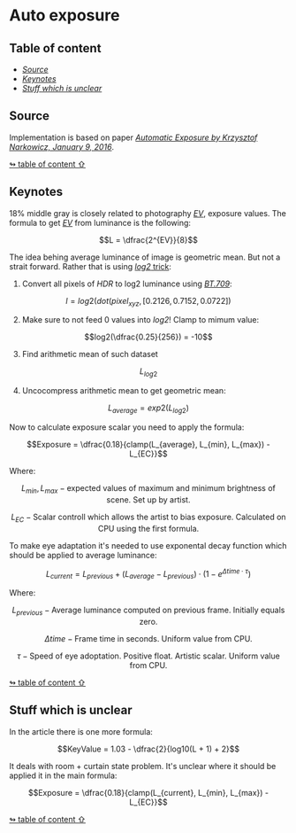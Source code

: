 # Auto exposure

## <a id="table-of-content">Table of content</a>

- [_Source_](#source)
- [_Keynotes_](#keynotes)
- [_Stuff which is unclear_](#unclear-stuff)

## <a id="source">Source</a>

Implementation is based on paper [_Automatic Exposure by Krzysztof Narkowicz, January 9, 2016_](https://knarkowicz.wordpress.com/2016/01/09/automatic-exposure/).

[↬ table of content ⇧](#table-of-content)

## <a id="keynotes">Keynotes</a>

18% middle gray is closely related to photography [_EV_](https://en.wikipedia.org/wiki/Exposure_value), exposure values. The formula to get [_EV_](https://en.wikipedia.org/wiki/Exposure_value) from luminance is the following:

$$L = \dfrac{2^{EV}}{8}$$

The idea behing average luminance of image is geometric mean. But not a strait forward. Rather that is using [_log2_ trick](https://en.wikipedia.org/wiki/Geometric_mean):

1. Convert all pixels of _HDR_ to log2 luminance using [_BT.709_](https://en.wikipedia.org/wiki/Relative_luminance#Relative_luminance_and_%22gamma_encoded%22_colorspaces):

$$l = log2(dot(pixel_{xyz}, [0.2126, 0.7152, 0.0722])$$

2. Make sure to not feed 0 values into _log2_! Clamp to mimum value:

$$log2(\dfrac{0.25}{256}) = -10$$

3. Find arithmetic mean of such dataset

$$L_{log2}$$

4. Uncocompress arithmetic mean to get geometric mean:

$$L_{average} = exp2(L_{log2})$$

Now to calculate exposure scalar you need to apply the formula:

$$Exposure = \dfrac{0.18}{clamp(L_{average}, L_{min}, L_{max}) - L_{EC}}$$

Where:

$$L_{min}, L_{max} - \text{expected values of maximum and minimum brightness of scene. Set up by artist.}$$

$$L_{EC} - \text{Scalar controll which allows the artist to bias exposure. Calculated on CPU using the first formula.}$$

To make eye adaptation it's needed to use exponental decay function which should be applied to average luminance:

$$L_{current} = L_{previous} + (L_{average} - L_{previous}) \cdot (1 - e^{\Delta time \cdot \tau})$$

Where:

$$L_{previous} -\text{Average luminance computed on previous frame. Initially equals zero.}$$

$$\Delta time -\text{Frame time in seconds. Uniform value from CPU.}$$

$$\tau -\text{Speed of eye adoptation. Positive float. Artistic scalar. Uniform value from CPU.}$$

[↬ table of content ⇧](#table-of-content)

## <a id="unclear-stuff">Stuff which is unclear</a>

In the article there is one more formula:

$$KeyValue = 1.03 - \dfrac{2}{log10(L + 1) + 2}$$

It deals with room + curtain state problem. It's unclear where it should be applied it in the main formula:

$$Exposure = \dfrac{0.18}{clamp(L_{current}, L_{min}, L_{max}) - L_{EC}}$$

[↬ table of content ⇧](#table-of-content)
